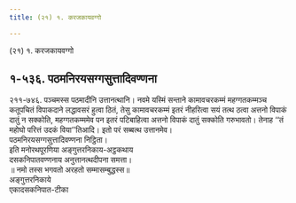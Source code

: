 ```yaml
---
title: (२१) १. करजकायवग्गो

---
```

(२१) १. करजकायवग्गो  


## १-५३६. पठमनिरयसग्गसुत्तादिवण्णना

२११-७४६. पञ्‍चमस्स पठमादीनि उत्तानत्थानि। नवमे यस्मिं सन्ताने कामावचरकम्मं महग्गतकम्मञ्‍च कतूपचितं विपाकदाने लद्धावसरं हुत्वा ठितं, तेसु कामावचरकम्मं इतरं नीहरित्वा सयं तत्थ ठत्वा अत्तनो विपाकं दातुं न सक्‍कोति, महग्गतकम्ममेव पन इतरं पटिबाहित्वा अत्तनो विपाकं दातुं सक्‍कोति गरुभावतो। तेनाह ‘‘तं महोघो परित्तं उदकं विया’’तिआदि। इतो परं सब्बत्थ उत्तानमेव।  
पठमनिरयसग्गसुत्तादिवण्णना निट्ठिता।  
इति मनोरथपूरणिया अङ्गुत्तरनिकाय-अट्ठकथाय  
दसकनिपातवण्णनाय अनुत्तानत्थदीपना समत्ता।  
॥ नमो तस्स भगवतो अरहतो सम्मासम्बुद्धस्स॥  
अङ्गुत्तरनिकाये  
एकादसकनिपात-टीका  